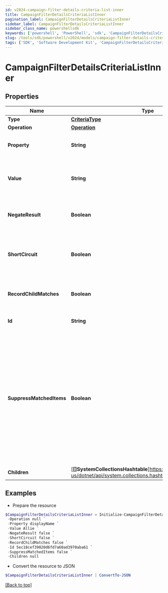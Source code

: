 ```yaml
---
id: v2024-campaign-filter-details-criteria-list-inner
title: CampaignFilterDetailsCriteriaListInner
pagination_label: CampaignFilterDetailsCriteriaListInner
sidebar_label: CampaignFilterDetailsCriteriaListInner
sidebar_class_name: powershellsdk
keywords: ['powershell', 'PowerShell', 'sdk', 'CampaignFilterDetailsCriteriaListInner', 'V2024CampaignFilterDetailsCriteriaListInner'] 
slug: /tools/sdk/powershell/v2024/models/campaign-filter-details-criteria-list-inner
tags: ['SDK', 'Software Development Kit', 'CampaignFilterDetailsCriteriaListInner', 'V2024CampaignFilterDetailsCriteriaListInner']
---
```



# CampaignFilterDetailsCriteriaListInner

## Properties

Name | Type | Description | Notes
------------ | ------------- | ------------- | -------------
**Type** | [**CriteriaType**](criteria-type) |  | [required]
**Operation** | [**Operation**](operation) |  | [optional] 
**Property** | **String** | Specified key from the type of criteria. | [required]
**Value** | **String** | Value for the specified key from the type of criteria. | [required]
**NegateResult** | **Boolean** | If true, the filter will negate the result of the criteria. | [optional] [default to $false]
**ShortCircuit** | **Boolean** | If true, the filter will short circuit the evaluation of the criteria. | [optional] [default to $false]
**RecordChildMatches** | **Boolean** | If true, the filter will record child matches for the criteria. | [optional] [default to $false]
**Id** | **String** | The unique ID of the criteria. | [optional] 
**SuppressMatchedItems** | **Boolean** | If this value is true, then matched items will not only be excluded from the campaign, they will also not have archived certification items created.  Such items will not appear in the exclusion report.  | [optional] [default to $false]
**Children** | [**[]SystemCollectionsHashtable**]https://learn.microsoft.com/en-us/dotnet/api/system.collections.hashtable?view=net-9.0 | List of child criteria. | [optional] 

## Examples

- Prepare the resource
```powershell
$CampaignFilterDetailsCriteriaListInner = Initialize-CampaignFilterDetailsCriteriaListInner  -Type null `
 -Operation null `
 -Property displayName `
 -Value Allie `
 -NegateResult false `
 -ShortCircuit false `
 -RecordChildMatches false `
 -Id 5ec18cef39020d6fd7a60ad3970aba61 `
 -SuppressMatchedItems false `
 -Children null
```

- Convert the resource to JSON
```powershell
$CampaignFilterDetailsCriteriaListInner | ConvertTo-JSON
```


[[Back to top]](#) 

